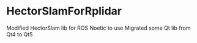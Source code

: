# HectorSlamForRplidar

Modified HectorSlam lib for ROS Noetic to use
Migrated some Qt lib from Qt4 to Qt5
